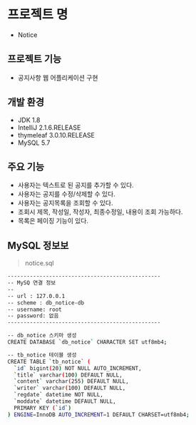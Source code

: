 # 프로젝트 명
* Notice

## 프로젝트 기능 
* 공지사항 웹 어플리케이션 구현

## 개발 환경
* JDK 1.8
* IntelliJ 2.1.6.RELEASE
* thymeleaf 3.0.10.RELEASE
* MySQL 5.7

## 주요 기능
* 사용자는 텍스트로 된 공지를 추가할 수 있다. 
* 사용자는 공지를 수정/삭제할 수 있다.
* 사용자는 공지목록을 조회할 수 있다.
* 조회시 제목, 작성일, 작성자, 최종수정일, 내용이 조회 가능하다. 
* 목록은 페이징 기능이 있다.

## MySQL 정보보

> notice.sql
```bash
------------------------------------------------
-- MySQ 연결 정보
--
-- url : 127.0.0.1
-- scheme : db_notice-db
-- username: root
-- password: 없음
------------------------------------------------

-- db_notice 스키마 생성
CREATE DATABASE `db_notice` CHARACTER SET utf8mb4;

-- tb_notice 테이블 생성
CREATE TABLE `tb_notice` (
  `id` bigint(20) NOT NULL AUTO_INCREMENT,
  `title` varchar(100) DEFAULT NULL,
  `content` varchar(255) DEFAULT NULL,
  `writer` varchar(100) DEFAULT NULL,
  `regdate` datetime NOT NULL,
  `moddate` datetime DEFAULT NULL,
  PRIMARY KEY (`id`)
) ENGINE=InnoDB AUTO_INCREMENT=1 DEFAULT CHARSET=utf8mb4;
```
